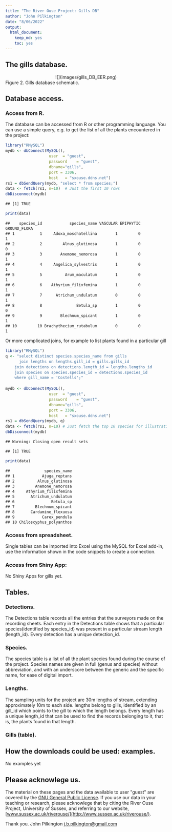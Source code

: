 ```yaml
---
title: "The River Ouse Project: Gills DB"
author: "John Pilkington"
date: "8/06/2022"
output: 
  html_document: 
    keep_md: yes
    toc: yes
---
```



## The gills database.

<center>
![](images/gills_DB_EER.png)
</center>
Figure 2. Gills database schematic.

## Database access.

### Access from R.
The database can be accessed from R or other programming language. You can use a simple query, e.g. to get the list of all the plants encountered in the project:


```r
library("RMySQL")
mydb <- dbConnect(MySQL(), 
                   user  = "guest",
                   password    = "guest",
                   dbname="gills",
                   port = 3306,
                   host   = "sxouse.ddns.net")
rs1 = dbSendQuery(mydb, "select * from species;")
data <- fetch(rs1, n=10)  # Just the first 10 rows
dbDisconnect(mydb)
```

```
## [1] TRUE
```

```r
print(data)
```

```
##    species_id            species_name VASCULAR EPIPHYTIC GROUND_FLORA
## 1           1     Adoxa_moschatellina        1         0            1
## 2           2         Alnus_glutinosa        1         0            0
## 3           3        Anemone_nemorosa        1         0            1
## 4           4     Angelica_sylvestris        1         0            1
## 5           5          Arum_maculatum        1         0            1
## 6           6    Athyrium_filixfemina        1         0            1
## 7           7      Atrichum_undulatum        0         0            1
## 8           8               Betula_sp        1         0            0
## 9           9        Blechnum_spicant        1         0            1
## 10         10 Brachythecium_rutabulum        0         0            1
```
Or more complicated joins, for example to list plants found in a particular gill


```r
library("RMySQL")
q <- "select distinct species.species_name from gills
	  join lengths on lengths.gill_id = gills.gills_id
    join detections on detections.length_id = lengths.lengths_id
    join species on species.species_id = detections.species_id
    where gill_name = 'Costells';"

mydb <- dbConnect(MySQL(), 
                   user  = "guest",
                   password    = "guest",
                   dbname="gills",
                   port = 3306,
                   host   = "sxouse.ddns.net")
rs1 = dbSendQuery(mydb, q)
data <- fetch(rs1, n=10) # Just fetch the top 10 species for illustration
dbDisconnect(mydb)
```

```
## Warning: Closing open result sets
```

```
## [1] TRUE
```

```r
print(data)
```

```
##               species_name
## 1            Ajuga_reptans
## 2          Alnus_glutinosa
## 3         Anemone_nemorosa
## 4     Athyrium_filixfemina
## 5       Atrichum_undulatum
## 6                Betula_sp
## 7         Blechnum_spicant
## 8       Cardamine_flexuosa
## 9            Carex_pendula
## 10 Chiloscyphus_polyanthos
```
### Access from spreadsheet.
Single tables can be imported into Excel using the MySQL for Excel add-in, use the information shown in the code snippets to create a connection.

### Access from Shiny App: 
No Shiny Apps for gills yet.

## Tables.

### Detections.
The Detections table records all the entries that the surveyors made on the recording sheets. Each entry in the Detections table shows that a particular species(identified by species_id) was present in a particular stream length (length_id). Every detection has a unique detection_id.

### Species.
The species table is a list of all the plant species found during the course of the project.  Species names are given in full (genus and species) without abbreviation, and with an underscore between the generic and the specific name, for ease of digital import.

### Lengths.
The sampling units for the project are 30m lengths of stream, extending approximately 10m to each side. lengths belong to gills, identified by an gill_id which points to the gill to which the length belongs. Every length has a unique length_id that can be used to find the records belonging to it, that is, the plants found in that length. 

### Gills (table).

## How the downloads could be used: examples.
No examples yet

## Please acknowlege us.
The material on these pages and the data available to user "guest" are covered by the [GNU General Public License](LICENSE.txt). If you use our data in your teaching or research, please acknowlege that by citing the River Ouse Project, University of Sussex, and referring to our website, [www.sussex.ac.uk/riverouse/](http://www.sussex.ac.uk/riverouse/).

Thank you.
John Pilkington
<j.b.pilkington@gmail.com>
